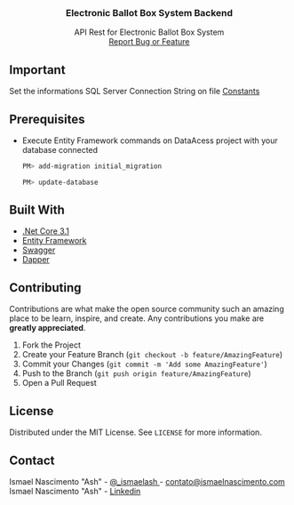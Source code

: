 


<!-- PROJECT LOGO -->
<br />

  <h3 align="center">Electronic Ballot Box System Backend</h3>

  <p align="center">
    API Rest for Electronic Ballot Box System
    <br />
    <a href="https://github.com/ismaelash/Electronic-Ballot-Box-Backend/issues">Report Bug or Feature</a>
  </p>
</p>

## Important

Set the informations SQL Server Connection String on file [Constants](https://github.com/ismaelash/Electronic-Ballot-Box-Backend/blob/main/DataAccess/Constants.cs)

## Prerequisites


* Execute Entity Framework commands on DataAcess project with your database connected
  ```sh
  PM> add-migration initial_migration
  ```
    ```sh
  PM> update-database
  ```

## Built With

* [.Net Core 3.1](https://docs.microsoft.com/en-us/aspnet/core/?view=aspnetcore-3.1)
* [Entity Framework](https://docs.microsoft.com/en-us/ef/)
* [Swagger](https://swagger.io/)
* [Dapper](https://dapper-tutorial.net/)

<!-- CONTRIBUTING -->
## Contributing

Contributions are what make the open source community such an amazing place to be learn, inspire, and create. Any contributions you make are **greatly appreciated**.

1. Fork the Project
2. Create your Feature Branch (`git checkout -b feature/AmazingFeature`)
3. Commit your Changes (`git commit -m 'Add some AmazingFeature'`)
4. Push to the Branch (`git push origin feature/AmazingFeature`)
5. Open a Pull Request



<!-- LICENSE -->
## License

Distributed under the MIT License. See `LICENSE` for more information.



<!-- CONTACT -->
## Contact

Ismael Nascimento "Ash" - [@_ismaelash ](https://twitter.com/_ismaelash) - contato@ismaelnascimento.com
Ismael Nascimento "Ash" - [Linkedin ](https://www.linkedin.com/in/ismaelash)

